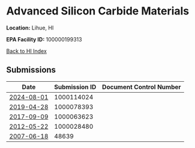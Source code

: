 # Advanced Silicon Carbide Materials

**Location:** Lihue, HI

**EPA Facility ID:** 100000199313

[Back to HI Index](../../index.md)

## Submissions

| Date | Submission ID | Document Control Number |
|------|--------------|-------------------------|
| [2024-08-01](submissions/1000114024.md) | 1000114024 |  |
| [2019-04-28](submissions/1000078393.md) | 1000078393 |  |
| [2017-09-09](submissions/1000063623.md) | 1000063623 |  |
| [2012-05-22](submissions/1000028480.md) | 1000028480 |  |
| [2007-06-18](submissions/48639.md) | 48639 |  |
